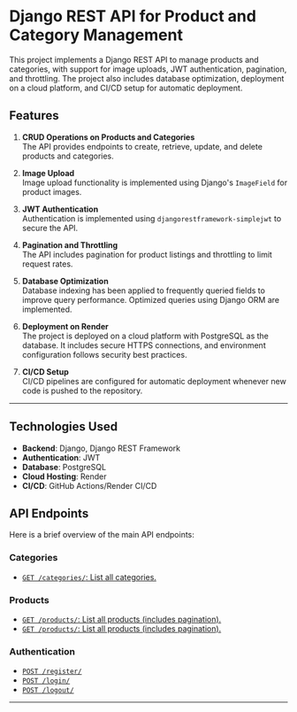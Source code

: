 # Django REST API for Product and Category Management

This project implements a Django REST API to manage products and categories, with support for image uploads, JWT authentication, pagination, and throttling. The project also includes database optimization, deployment on a cloud platform, and CI/CD setup for automatic deployment.

## Features

1. **CRUD Operations on Products and Categories**  
   The API provides endpoints to create, retrieve, update, and delete products and categories.

2. **Image Upload**  
   Image upload functionality is implemented using Django's `ImageField` for product images.

3. **JWT Authentication**  
   Authentication is implemented using `djangorestframework-simplejwt` to secure the API.

4. **Pagination and Throttling**  
   The API includes pagination for product listings and throttling to limit request rates.

5. **Database Optimization**  
   Database indexing has been applied to frequently queried fields to improve query performance. Optimized queries using Django ORM are implemented.

6. **Deployment on Render**  
   The project is deployed on a cloud platform with PostgreSQL as the database. It includes secure HTTPS connections, and environment configuration follows security best practices.

7. **CI/CD Setup**  
   CI/CD pipelines are configured for automatic deployment whenever new code is pushed to the repository.

---

## Technologies Used

- **Backend**: Django, Django REST Framework
- **Authentication**: JWT 
- **Database**: PostgreSQL
- **Cloud Hosting**: Render 
- **CI/CD**: GitHub Actions/Render CI/CD

## API Endpoints

Here is a brief overview of the main API endpoints:

### Categories
- [`GET /categories/`: List all categories.](https://product-management-assessment.onrender.com/category)


### Products
- [`GET /products/`: List all products (includes pagination).](https://product-management-assessment.onrender.com/products)
- [`GET /products/`: List all products (includes pagination).](https://product-management-assessment.onrender.com/products/?page=2)


### Authentication
- [`POST /register/`](https://product-management-assessment.onrender.com/register)
- [`POST /login/`](https://product-management-assessment.onrender.com/login)
- [`POST /logout/`](https://product-management-assessment.onrender.com/logout)

---

